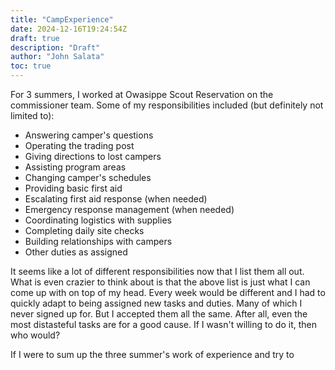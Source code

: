 ```yaml
---
title: "CampExperience"
date: 2024-12-16T19:24:54Z
draft: true
description: "Draft"
author: "John Salata"
toc: true
---
```


For 3 summers, I worked at Owasippe Scout Reservation on the commissioner team.  Some of my responsibilities included (but definitely not limited to):

- Answering camper's questions
- Operating the trading post
- Giving directions to lost campers
- Assisting program areas
- Changing camper's schedules
- Providing basic first aid
- Escalating first aid response (when needed)
- Emergency response management (when needed)
- Coordinating logistics with supplies
- Completing daily site checks
- Building relationships with campers
- Other duties as assigned

It seems like a lot of different responsibilities now that I list them all out. What is even crazier to think about is that the above list is just what I can come up with on top of my head.  Every week would be different and I had to quickly adapt to being assigned new tasks and duties. Many of which I never signed up for.  But I accepted them all the same.  After all, even the most distasteful tasks are for a good cause. If I wasn't willing to do it, then who would?

If I were to sum up the three summer's work of experience and try to
